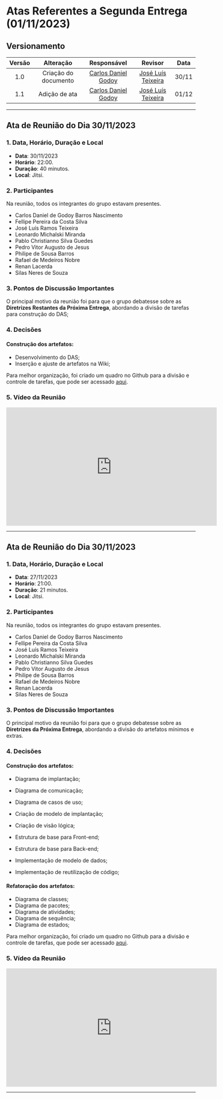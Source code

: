 # Atas Referentes a Segunda Entrega (01/11/2023)

## Versionamento

| Versão |                      Alteração                      |    Responsável     |      Revisor       | Data  |
| :----: | :-------------------------------------------------: | :----------------: | :----------------: | :---: |
|  1.0   |  Criação do documento   | [Carlos Daniel Godoy](https://github.com/CDGodoy)  | [José Luís Teixeira](https://github.com/joseluis-rt) | 30/11 |
|  1.1   |  Adição de ata   | [Carlos Daniel Godoy](https://github.com/CDGodoy)  | [José Luís Teixeira](https://github.com/joseluis-rt) | 01/12 |

---

## Ata de Reunião do Dia 30/11/2023

### 1. Data, Horário, Duração e Local

- **Data**: 30/11/2023
- **Horário**: 22:00.
- **Duração**: 40 minutos.
- **Local**: Jitsi.

### 2. Participantes

Na reunião, todos os integrantes do grupo estavam presentes.

- Carlos Daniel de Godoy Barros Nascimento
- Fellipe Pereira da Costa Silva
- José Luís Ramos Teixeira
- Leonardo Michalski Miranda
- Pablo Christianno Silva Guedes
- Pedro Vitor Augusto de Jesus
- Philipe de Sousa Barros
- Rafael de Medeiros Nobre
- Renan Lacerda
- Silas Neres de Souza

### 3. Pontos de Discussão Importantes

O principal motivo da reunião foi para que o grupo debatesse sobre as **Diretrizes Restantes da Próxima Entrega**, abordando a divisão de tarefas para construção do DAS;

### 4. Decisões

#### Construção dos artefatos:

- Desenvolvimento do DAS;
- Inserção e ajuste de artefatos na Wiki;

Para melhor organização, foi criado um quadro no Github para a divisão e controle de tarefas, que pode ser acessado [aqui](https://github.com/orgs/UnBArqDsw2023-2/projects/7).

### 5. Vídeo da Reunião

<iframe width="560" height="315" src="https://www.youtube.com/embed/faOjnygkG6w?si=nGMqoznMB0VdzdZM" frameborder="0" allow="accelerometer; autoplay; clipboard-write; encrypted-media; gyroscope; picture-in-picture; web-share" allowfullscreen></iframe>

---

## Ata de Reunião do Dia 30/11/2023

### 1. Data, Horário, Duração e Local

- **Data**: 27/11/2023
- **Horário**: 21:00.
- **Duração**: 21 minutos.
- **Local**: Jitsi.

### 2. Participantes

Na reunião, todos os integrantes do grupo estavam presentes.

- Carlos Daniel de Godoy Barros Nascimento
- Fellipe Pereira da Costa Silva
- José Luís Ramos Teixeira
- Leonardo Michalski Miranda
- Pablo Christianno Silva Guedes
- Pedro Vitor Augusto de Jesus
- Philipe de Sousa Barros
- Rafael de Medeiros Nobre
- Renan Lacerda
- Silas Neres de Souza

### 3. Pontos de Discussão Importantes

O principal motivo da reunião foi para que o grupo debatesse sobre as **Diretrizes da Próxima Entrega**, abordando a divisão do artefatos mínimos e extras.

### 4. Decisões

#### Construção dos artefatos:

- Diagrama de implantação;
- Diagrama de comunicação;
- Diagrama de casos de uso;
- Criação de modelo de implantação;
- Criação de visão lógica;

- Estrutura de base para Front-end;
- Estrutura de base para Back-end;
- Implementação de modelo de dados;
- Implementação de reutilização de código;


#### Refatoração dos artefatos:

- Diagrama de classes;
- Diagrama de pacotes;
- Diagrama de atividades;
- Diagrama de sequência;
- Diagrama de estados;


Para melhor organização, foi criado um quadro no Github para a divisão e controle de tarefas, que pode ser acessado [aqui](https://github.com/orgs/UnBArqDsw2023-2/projects/7).

### 5. Vídeo da Reunião

<iframe width="560" height="315" src="https://www.youtube.com/embed/CuVUG2yDhXw?si=5_HD3S8-0JH8ahLI" title="YouTube video player" frameborder="0" allow="accelerometer; autoplay; clipboard-write; encrypted-media; gyroscope; picture-in-picture; web-share" allowfullscreen></iframe>

---

